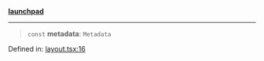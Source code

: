 [**launchpad**](index.md)

***

> `const` **metadata**: `Metadata`

Defined in: [layout.tsx:16](https://github.com/victorbratov/launchpad/blob/c5a80c903ff0095583910f0895f830b0894d43fd/src/app/layout.tsx#L16)
